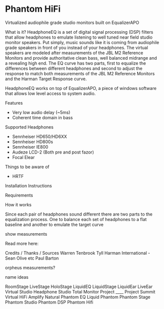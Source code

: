 # Phantom HiFi
Virtualized audiophile grade studio monitors built on EqualizerAPO

What is it?
HeadphoneEQ is a set of digital signal processing (DSP) filters that allow headphones to emulate listening to well tuned near field studio monitor speakers. Put simply, music sounds like it is coming from audiophile grade speakers in front of you instead of your headphones. The virtual speakers are modeled after measurements of the JBL M2 Reference Monitors and provide authoritative clean bass, well balanced midrange and a revealing high end. The EQ curve has two parts, first to equalize the differences between different headphones and second to adjust the response to match both measurements of the JBL M2 Reference Monitors and the Harman Target Response curve.

HeadphoneEQ works on top of EqualizerAPO, a piece of windows software that allows low level access to system audio.

Features
* Very low audio delay (~5ms)
* Coherent time domain in bass

Supported Headphones
* Sennheiser HD650/HD6XX
* Sennheiser HD800s
* Sennheiser IE800
* Audeze LCD-2 (Both pre and post fazor)
* Focal Elear

Things to be aware of
* HRTF

Installation Instructions

Requirements




How it works

Since each pair of headphones sound different there are two parts to the equalization process. One to balance each set of headphones to a flat baseline and another to emulate the target curve 

show measurements

Read more here:


Credits / Thanks / Sources
Warren Tenbrook
Tyll
Harman International - Sean Olive etc
Paul Barton


 

orpheus measurements?

name ideas

RoomStage
LiveStage
HoloStage
LiquidEQ
LiquidStage
LiquidEar
LiveEar
Virtual Studio
Headphone Studio
Total Monitor
Project ____
Project Summit
Virtual HiFi
Amplify
Natural
Phantom EQ
Liquid Phantom
Phantom Stage
Phantom Studio
Phantom DSP
Phantom Hifi